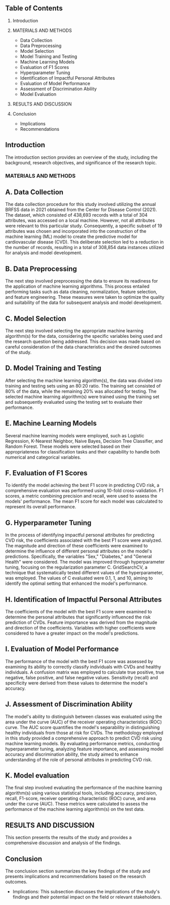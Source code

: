 ## Table of Contents
1. Introduction
2. MATERIALS AND METHODS
   
   - Data Collection
   - Data Preprocessing
   - Model Selection
   - Model Training and Testing
   - Machine Learning Models
   - Evaluation of F1 Scores
   - Hyperparameter Tuning
   - Identification of Impactful Personal Attributes
   - Evaluation of Model Performance
   - Assessment of Discrimination Ability
   - Model Evaluation
   
4. RESULTS AND DISCUSSION
5. Conclusion
   - Implications
   - Recommendations

## Introduction

The introduction section provides an overview of the study, including the background, research objectives, and significance of the research topic.

### MATERIALS AND METHODS

## A. Data Collection
The data collection procedure for this study involved utilizing the annual BRFSS data in 2021 obtained from the Center for Disease Control (2021). The dataset, which consisted of 438,693 records with a total of 304 attributes, was accessed on a local machine. However, not all attributes were relevant to this particular study. Consequently, a specific subset of 19 attributes was chosen and incorporated into the construction of the machine learning (ML) model to create the predictive model for cardiovascular disease (CVD). This deliberate selection led to a reduction in the number of records, resulting in a total of 308,854 data instances utilized for analysis and model development.

## B. Data Preprocessing
The next step involved preprocessing the data to ensure its readiness for the application of machine learning algorithms. This process entailed performing tasks such as data cleaning, normalization, feature selection, and feature engineering. These measures were taken to optimize the quality and suitability of the data for subsequent analysis and model development.

## C. Model Selection
The next step involved selecting the appropriate machine learning algorithm(s) for the data, considering the specific variables being used and the research question being addressed. This decision was made based on careful consideration of the data characteristics and the desired outcomes of the study.

## D. Model Training and Testing
After selecting the machine learning algorithm(s), the data was divided into training and testing sets using an 80:20 ratio. The training set consisted of 80% of the data, while the remaining 20% was allocated for testing. The selected machine learning algorithm(s) were trained using the training set and subsequently evaluated using the testing set to evaluate their performance.

## E. Machine Learning Models
Several machine learning models were employed, such as Logistic Regression, K-Nearest Neighbor, Naive Bayes, Decision Tree Classifier, and Random Forest. These models were selected based on their appropriateness for classification tasks and their capability to handle both numerical and categorical variables.

## F. Evaluation of F1 Scores
To identify the model achieving the best F1 score in predicting CVD risk, a comprehensive evaluation was performed using 10-fold cross-validation. F1 scores, a metric combining precision and recall, were used to assess the models' performance. The mean F1 score for each model was calculated to represent its overall performance.

## G. Hyperparameter Tuning
In the process of identifying impactful personal attributes for predicting CVD risk, the coefficients associated with the best F1 score were analyzed. The magnitude and direction of these coefficients were examined to determine the influence of different personal attributes on the model's predictions. Specifically, the variables "Sex," "Diabetes," and "General Health" were considered. The model was improved through hyperparameter tuning, focusing on the regularization parameter C. GridSearchCV, a technique that systematically tested different values of the hyperparameter, was employed. The values of C evaluated were 0.1, 1, and 10, aiming to identify the optimal setting that enhanced the model's performance.

## H. Identification of Impactful Personal Attributes
The coefficients of the model with the best F1 score were examined to determine the personal attributes that significantly influenced the risk prediction of CVDs. Feature importance was derived from the magnitude and direction of the coefficients. Variables with higher coefficients were considered to have a greater impact on the model's predictions.

## I. Evaluation of Model Performance
The performance of the model with the best F1 score was assessed by examining its ability to correctly classify individuals with CVDs and healthy individuals. A confusion matrix was employed to calculate true positive, true negative, false positive, and false negative values. Sensitivity (recall) and specificity were derived from these values to determine the model's accuracy.

## J. Assessment of Discrimination Ability
The model's ability to distinguish between classes was evaluated using the area under the curve (AUC) of the receiver operating characteristics (ROC) curve. The AUC score quantifies the model's separability in distinguishing healthy individuals from those at risk for CVDs. The methodology employed in this study provided a comprehensive approach to predict CVD risk using machine learning models. By evaluating performance metrics, conducting hyperparameter tuning, analyzing feature importance, and assessing model accuracy and discrimination ability, the study aimed to enhance understanding of the role of personal attributes in predicting CVD risk.

## K. Model evaluation
The final step involved evaluating the performance of the machine learning algorithm(s) using various statistical tools, including accuracy, precision, recall, F1-score, receiver operating characteristic (ROC) curve, and area under the curve (AUC). These metrics were calculated to assess the performance of the machine learning algorithm(s) on the test data.

## RESULTS AND DISCUSSION

This section presents the results of the study and provides a comprehensive discussion and analysis of the findings.

## Conclusion

The conclusion section summarizes the key findings of the study and presents implications and recommendations based on the research outcomes.

- Implications: This subsection discusses the implications of the study's findings and their potential impact on the field or relevant stakeholders.

